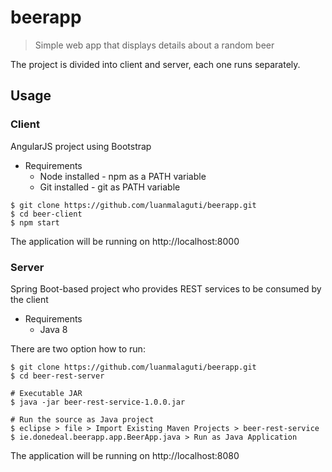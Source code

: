 # beerapp

> Simple web app that displays details about a random beer

The project is divided into client and server, each one runs separately.

## Usage

### Client
AngularJS project using Bootstrap

* Requirements
  - Node installed - npm as a PATH variable 
  - Git installed - git as PATH variable

```console
$ git clone https://github.com/luanmalaguti/beerapp.git
$ cd beer-client
$ npm start
```
The application will be running on http://localhost:8000

### Server
Spring Boot-based project who provides REST services to be consumed by the client

* Requirements
  - Java 8
  
There are two option how to run:
```console
$ git clone https://github.com/luanmalaguti/beerapp.git
$ cd beer-rest-server

# Executable JAR
$ java -jar beer-rest-service-1.0.0.jar

# Run the source as Java project
$ eclipse > file > Import Existing Maven Projects > beer-rest-service
$ ie.donedeal.beerapp.app.BeerApp.java > Run as Java Application
```
The application will be running on http://localhost:8080
